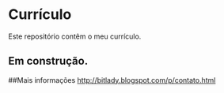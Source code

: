 # Currículo
Este repositório contêm o meu currículo.

## Em construção.

##Mais informações
http://bitlady.blogspot.com/p/contato.html

